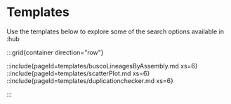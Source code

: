 <!--
Content to display at /templates
-->

# Templates

Use the templates below to explore some of the search options available in :hub

:::grid{container direction="row"}

::include{pageId=templates/buscoLineagesByAssembly.md xs=6}
::include{pageId=templates/scatterPlot.md xs=6}
::include{pageId=templates/duplicationchecker.md xs=6}

:::
